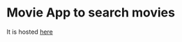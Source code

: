 # Movie App to search movies

It is hosted [here](https://react-movie-land-r1w7safai-just2deep.vercel.app/)
